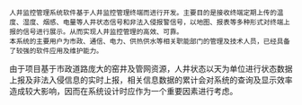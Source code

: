     人井监控管理系统软件基于人井监控管理终端而进行开发。主要目的是接收终端定期上传的温度、湿度、烟感、电量等人井状态信号和非法入侵报警信号，以地图、报表等多种形式对终端上报的信号进行展示。从而实现人井监控管理的高效、可靠。
    本系统的主要用户为市政、通信、电力、供热供水等相关职能部门的管理及技术人员，已经具备了较强的软件应用及维护能力。
由于项目基于市政道路庞大的窑井及管网资源，人井状态以天为单位进行状态数据上报及非法入侵信息的实时上报，相关信息数据的累计会对系统的查询及显示效率造成较大影响，因而在系统设计时应作为一个重要因素进行考虑。
